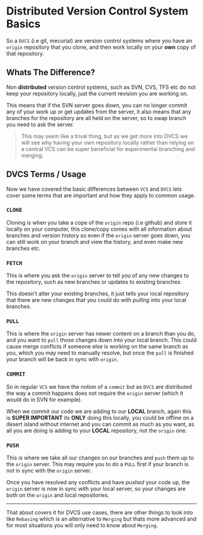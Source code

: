 # Distributed Version Control System Basics

So a `DVCS` (i.e git, mecurial) are version control systems where you have an `origin` repository that you clone, and then work locally on your **own** copy of that repository.

## Whats The Difference?

Non **distributed** version control systems, such as SVN, CVS, TFS etc do not keep your repository locally, just the current revision you are working on.

This means that if the SVN server goes down, you can no longer commit any of your work up or get updates from the server, it also means that any branches for the repository are all held on the server, so to swap branch you need to ask the server.

> This may seem like a trival thing, but as we get more into DVCS we will see why having your own repository locally rather than relying on a central VCS can be super beneficial for experimental branching and merging.

## DVCS Terms / Usage

Now we have covered the basic differences between `VCS` and `DVCS` lets cover some terms that are important and how they apply to common usage.

### `CLONE`

Cloning is when you take a cope of the `origin` repo (i.e github) and store it locally on your computer, this clone/copy comes with all information about branches and version history so even if the `origin` server goes down, you can still work on your branch and view the history, and even make new branches etc.

### `FETCH`

This is where you ask the `origin` server to tell you of any new changes to the repository, such as new branches or updates to existing branches.

This doesn't alter your existing branches, it just tells your local repository that there are new changes that you could do with *pulling* into your local branches.

### `PULL`

This is where the `origin` server has newer content on a branch than you do, and you want to `pull` those changes down into your local branch. This could cause merge conflicts if someone else is working on the same branch as you, which you may need to manually resolve, but once the `pull` is finished your branch will be back in sync with `origin`.

### `COMMIT`

So in regular `VCS` we have the notion of a `commit` but as `DVCS` are distributed the way a commit happens does not require the `origin` server (which it would do in SVN for example).

When we commit our code we are adding to our **LOCAL** branch, again this is **SUPER IMPORTANT** its **ONLY** doing this locally, you could be offline on a desert island without internet and you can commit as much as you want, as all you are doing is adding to your **LOCAL** repository, not the `origin` one.

### `PUSH`

This is where we take all our changes on our branches and `push` them up to the `origin` server. This may require you to do a `PULL` first if your branch is not in sync with the `origin` server.

Once you have resolved any conflicts and have *pushed* your code up, the `origin` server is now in sync with your local server, so your changes are both on the `origin` and local repositories.

---

That about covers it for DVCS use cases, there are other things to look into like `Rebasing` which is an alternative to `Merging` but thats more advanced and for most situations you will only need to know about `Merging`.